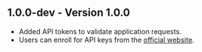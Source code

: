 ## 1.0.0-dev - Version 1.0.0
- Added API tokens to validate application requests.
- Users can enroll for API keys from the [official website](https://protobase.pythonanywhere.com/).